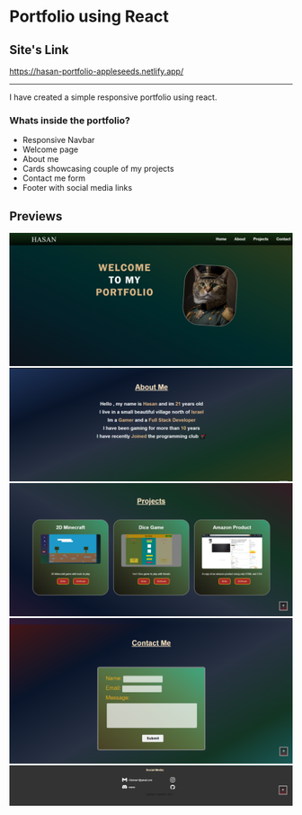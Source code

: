 # Portfolio using React

## Site's Link

https://hasan-portfolio-appleseeds.netlify.app/

---

I have created a simple responsive portfolio using react.

### Whats inside the portfolio?

- Responsive Navbar
- Welcome page
- About me
- Cards showcasing couple of my projects
- Contact me form
- Footer with social media links

## Previews

![Alt text](./preview-of-my-page/image.png)
![Alt text](./preview-of-my-page/image-1.png)
![Alt text](./preview-of-my-page/image-2.png)
![Alt text](./preview-of-my-page/image-3.png)
![Alt text](./preview-of-my-page/image-4.png)
